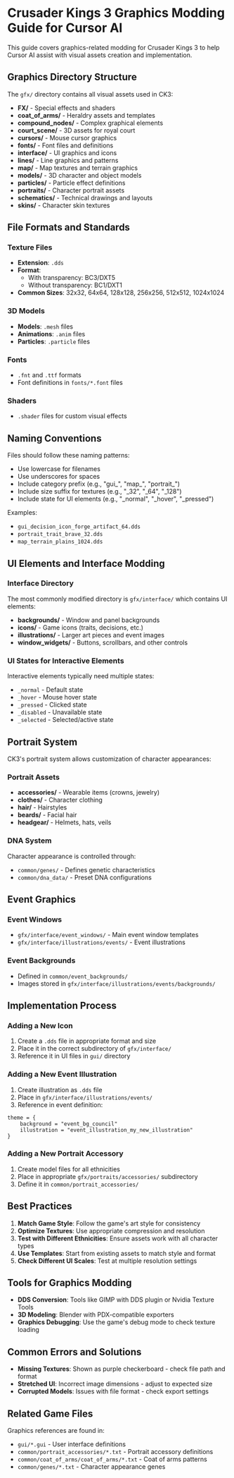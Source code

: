# Crusader Kings 3 Graphics Modding Guide for Cursor AI

This guide covers graphics-related modding for Crusader Kings 3 to help Cursor AI assist with visual assets creation and implementation.

## Graphics Directory Structure

The `gfx/` directory contains all visual assets used in CK3:

- **FX/** - Special effects and shaders
- **coat_of_arms/** - Heraldry assets and templates
- **compound_nodes/** - Complex graphical elements
- **court_scene/** - 3D assets for royal court
- **cursors/** - Mouse cursor graphics
- **fonts/** - Font files and definitions
- **interface/** - UI graphics and icons
- **lines/** - Line graphics and patterns
- **map/** - Map textures and terrain graphics
- **models/** - 3D character and object models
- **particles/** - Particle effect definitions
- **portraits/** - Character portrait assets
- **schematics/** - Technical drawings and layouts
- **skins/** - Character skin textures

## File Formats and Standards

### Texture Files
- **Extension**: `.dds`
- **Format**:
  - With transparency: BC3/DXT5
  - Without transparency: BC1/DXT1
- **Common Sizes**: 32x32, 64x64, 128x128, 256x256, 512x512, 1024x1024

### 3D Models
- **Models**: `.mesh` files
- **Animations**: `.anim` files
- **Particles**: `.particle` files

### Fonts
- `.fnt` and `.ttf` formats
- Font definitions in `fonts/*.font` files

### Shaders
- `.shader` files for custom visual effects

## Naming Conventions

Files should follow these naming patterns:
- Use lowercase for filenames
- Use underscores for spaces
- Include category prefix (e.g., "gui_", "map_", "portrait_")
- Include size suffix for textures (e.g., "_32", "_64", "_128")
- Include state for UI elements (e.g., "_normal", "_hover", "_pressed")

Examples:
- `gui_decision_icon_forge_artifact_64.dds`
- `portrait_trait_brave_32.dds`
- `map_terrain_plains_1024.dds`

## UI Elements and Interface Modding

### Interface Directory
The most commonly modified directory is `gfx/interface/` which contains UI elements:
- **backgrounds/** - Window and panel backgrounds
- **icons/** - Game icons (traits, decisions, etc.)
- **illustrations/** - Larger art pieces and event images
- **window_widgets/** - Buttons, scrollbars, and other controls

### UI States for Interactive Elements
Interactive elements typically need multiple states:
- `_normal` - Default state
- `_hover` - Mouse hover state
- `_pressed` - Clicked state
- `_disabled` - Unavailable state
- `_selected` - Selected/active state

## Portrait System

CK3's portrait system allows customization of character appearances:

### Portrait Assets
- **accessories/** - Wearable items (crowns, jewelry)
- **clothes/** - Character clothing
- **hair/** - Hairstyles
- **beards/** - Facial hair
- **headgear/** - Helmets, hats, veils

### DNA System
Character appearance is controlled through:
- `common/genes/` - Defines genetic characteristics
- `common/dna_data/` - Preset DNA configurations

## Event Graphics

### Event Windows
- `gfx/interface/event_windows/` - Main event window templates
- `gfx/interface/illustrations/events/` - Event illustrations

### Event Backgrounds
- Defined in `common/event_backgrounds/`
- Images stored in `gfx/interface/illustrations/events/backgrounds/`

## Implementation Process

### Adding a New Icon
1. Create a `.dds` file in appropriate format and size
2. Place it in the correct subdirectory of `gfx/interface/`
3. Reference it in UI files in `gui/` directory

### Adding a New Event Illustration
1. Create illustration as `.dds` file
2. Place in `gfx/interface/illustrations/events/`
3. Reference in event definition:
```
theme = {
    background = "event_bg_council"
    illustration = "event_illustration_my_new_illustration"
}
```

### Adding a New Portrait Accessory
1. Create model files for all ethnicities
2. Place in appropriate `gfx/portraits/accessories/` subdirectory
3. Define it in `common/portrait_accessories/`

## Best Practices

1. **Match Game Style**: Follow the game's art style for consistency
2. **Optimize Textures**: Use appropriate compression and resolution
3. **Test with Different Ethnicities**: Ensure assets work with all character types
4. **Use Templates**: Start from existing assets to match style and format
5. **Check Different UI Scales**: Test at multiple resolution settings

## Tools for Graphics Modding

- **DDS Conversion**: Tools like GIMP with DDS plugin or Nvidia Texture Tools
- **3D Modeling**: Blender with PDX-compatible exporters
- **Graphics Debugging**: Use the game's debug mode to check texture loading

## Common Errors and Solutions

- **Missing Textures**: Shown as purple checkerboard - check file path and format
- **Stretched UI**: Incorrect image dimensions - adjust to expected size
- **Corrupted Models**: Issues with file format - check export settings

## Related Game Files

Graphics references are found in:
- `gui/*.gui` - User interface definitions
- `common/portrait_accessories/*.txt` - Portrait accessory definitions
- `common/coat_of_arms/coat_of_arms/*.txt` - Coat of arms patterns
- `common/genes/*.txt` - Character appearance genes 